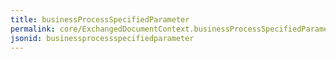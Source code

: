 ```yaml
---
title: businessProcessSpecifiedParameter
permalink: core/ExchangedDocumentContext.businessProcessSpecifiedParameter.html
jsonid: businessprocessspecifiedparameter
---
```

